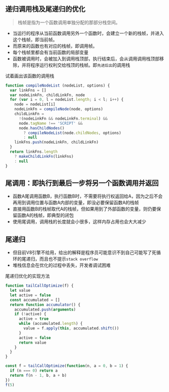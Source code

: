 ## 递归调用栈及尾递归的优化

> 栈帧是指为一个函数调用单独分配的那部分栈空间。

- 当运行的程序从当前函数调用另外一个函数时，会建立一个新的栈帧，并进入这个栈帧，即当前帧。
- 而原来的函数也有对应的栈帧，即调用帧。
- 每个栈帧里都会有当前函数的局部变量
- 函数被调用时，会被加入到调用栈顶部，执行结束后，会从调用调用栈顶部移除，并将程序运行权利交给栈顶的栈帧。即`先进后出`的调用栈


试着画出该函数的调用栈

```js
function compileNodeList (nodeList, options) {
  var linkFns = []
  var nodeLinkFn, childLinkFn, node
  for (var i = 0, l = nodeList.length; i < l; i++) {
    node = nodeList[i]
    nodeLinkFn = compileNode(node, options)
    childLinkFn =
      !(nodeLinkFn && nodeLinkFn.terminal) &&
      node.tagName !== 'SCRIPT' &&
      node.hasChildNodes()
        ? compileNodeList(node.childNodes, options)
        : null
    linkFns.push(nodeLinkFn, childLinkFn)
  }
  return linkFns.length
    ? makeChildLinkFn(linkFns)
    : null
}
```

## 尾调用：即执行到最后一步将另一个函数调用并返回

- 函数A尾调用函数B，执行函数B时，不需要将执行权返回给A，因为之后不会再用到调用位置与函数A内部的变量，即没必要保留函数A的栈帧
- 直接用函数B的栈帧取代A的栈帧，但如果用到了外部函数的变量，则仍要保留函数A的栈帧，即典型的闭包
- 使用尾调用，调用栈的长度就会小很多，这样内存占用也会大大减少

## 尾递归

- 但目前V8引擎不给用，给出的解释是程序员可能意识不到自己可能写了死循环的尾递归，而且也不提示`stack overflow`
- 堆栈信息会在优化的过程中丢失，开发者调试困难


尾递归优化的实现方法

```js
function tailCallOptimize(f) {
  let value
  let active = false
  const accumulated = []
  return function accumulator() {
    accumulated.push(arguments)
    if (!active) {
      active = true
      while (accumulated.length) {
        value = f.apply(this, accumulated.shift())
      }
      active = false
      return value
    }
  }
}

const f = tailCallOptimize(function(n, a = 0, b = 1) {
  if (n === 0) return a
  return f(n - 1, b, a + b)
})
f(5)
```
